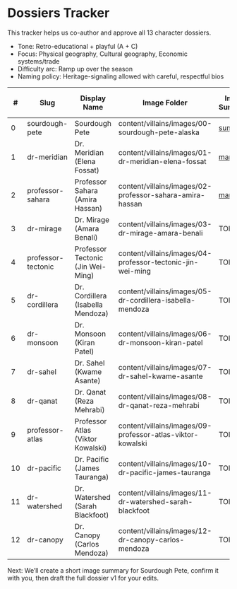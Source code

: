 # Dossiers Tracker

This tracker helps us co-author and approve all 13 character dossiers.

- Tone: Retro-educational + playful (A + C)
- Focus: Physical geography, Cultural geography, Economic systems/trade
- Difficulty arc: Ramp up over the season
- Naming policy: Heritage-signaling allowed with careful, respectful bios

| # | Slug | Display Name | Image Folder | Image Summary | Draft | Cultural Pre-Check | Approved |
|---|------|--------------|--------------|---------------|-------|--------------------|----------|
| 0 | sourdough-pete | Sourdough Pete | content/villains/images/00-sourdough-pete-alaska | [summary](../../content/villains/images/00-sourdough-pete-alaska/summary.md) | [Draft v2](./sourdough-pete.md) | TODO | TODO |
| 1 | dr-meridian | Dr. Meridian (Elena Fossat) | content/villains/images/01-dr-meridian-elena-fossat | [manifest](../../content/villains/images/01-dr-meridian-elena-fossat/manifest.md) | [Draft v1](./dr-meridian-elena-fossat.md) | TODO | TODO |
| 2 | professor-sahara | Professor Sahara (Amira Hassan) | content/villains/images/02-professor-sahara-amira-hassan | [manifest](../../content/villains/images/02-professor-sahara-amira-hassan/manifest.md) | [Draft v1](./professor-sahara-amira-hassan.md) | TODO | TODO |
| 3 | dr-mirage | Dr. Mirage (Amara Benali) | content/villains/images/03-dr-mirage-amara-benali | TODO | TODO | TODO | TODO |
| 4 | professor-tectonic | Professor Tectonic (Jin Wei-Ming) | content/villains/images/04-professor-tectonic-jin-wei-ming | TODO | TODO | TODO | TODO |
| 5 | dr-cordillera | Dr. Cordillera (Isabella Mendoza) | content/villains/images/05-dr-cordillera-isabella-mendoza | TODO | TODO | TODO | TODO |
| 6 | dr-monsoon | Dr. Monsoon (Kiran Patel) | content/villains/images/06-dr-monsoon-kiran-patel | TODO | TODO | TODO | TODO |
| 7 | dr-sahel | Dr. Sahel (Kwame Asante) | content/villains/images/07-dr-sahel-kwame-asante | TODO | TODO | TODO | TODO |
| 8 | dr-qanat | Dr. Qanat (Reza Mehrabi) | content/villains/images/08-dr-qanat-reza-mehrabi | TODO | TODO | TODO | TODO |
| 9 | professor-atlas | Professor Atlas (Viktor Kowalski) | content/villains/images/09-professor-atlas-viktor-kowalski | TODO | TODO | TODO | TODO |
| 10 | dr-pacific | Dr. Pacific (James Tauranga) | content/villains/images/10-dr-pacific-james-tauranga | TODO | TODO | TODO | TODO |
| 11 | dr-watershed | Dr. Watershed (Sarah Blackfoot) | content/villains/images/11-dr-watershed-sarah-blackfoot | TODO | TODO | TODO | TODO |
| 12 | dr-canopy | Dr. Canopy (Carlos Mendoza) | content/villains/images/12-dr-canopy-carlos-mendoza | TODO | TODO | TODO | TODO |

Next: We’ll create a short image summary for Sourdough Pete, confirm it with you, then draft the full dossier v1 for your edits.